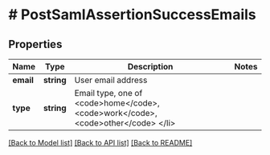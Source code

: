 # # PostSamlAssertionSuccessEmails

## Properties

Name | Type | Description | Notes
------------ | ------------- | ------------- | -------------
**email** | **string** | User email address | 
**type** | **string** | Email type, one of &lt;code&gt;home&lt;/code&gt;, &lt;code&gt;work&lt;/code&gt;, &lt;code&gt;other&lt;/code&gt; &lt;/li&gt; | 

[[Back to Model list]](../../README.md#documentation-for-models) [[Back to API list]](../../README.md#documentation-for-api-endpoints) [[Back to README]](../../README.md)


